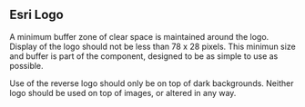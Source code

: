 ## Esri Logo
A minimum buffer zone of clear space is maintained around the logo. Display of the logo should not be less than 78 x 28 pixels. This minimun size and buffer is part of the component, designed to be as simple to use as possible.

Use of the reverse logo should only be on top of dark backgrounds. Neither logo should be used on top of images, or altered in any way.